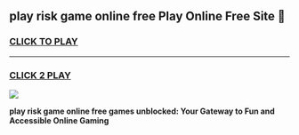 
## play risk game online free Play Online Free Site 👋
<h3>
<a href="https://download.freeplayer.one?title=play_risk_game_online_free&ref=21F">CLICK TO PLAY</a></h3>
<hr>

<h3>
<a href="https://download.freeplayer.one?title=play_risk_game_online_free&ref=21F">CLICK 2 PLAY</a>
  
</h3>

<a href="https://download.freeplayer.one?title=play_risk_game_online_free&ref=21F"><img src="https://cdnb.artstation.com/p/assets/images/images/032/539/853/original/anto-thomas-button-gif.gif"></a>


**play risk game online free games unblocked: Your Gateway to Fun and Accessible Online Gaming**
